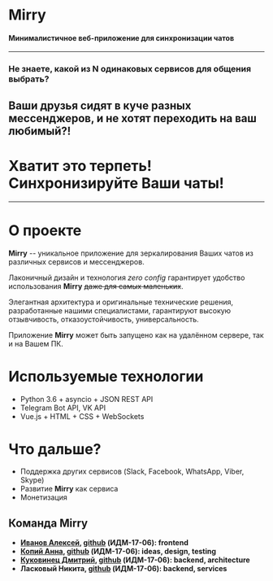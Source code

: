 # Mirry
#### Минималистичное веб-приложение для синхронизации чатов
---

### Не знаете, какой из N одинаковых сервисов для общения выбрать?

## Ваши друзья сидят в куче разных мессенджеров, и не хотят переходить на ваш любимый?!

# Хватит это терпеть! Синхронизируйте Ваши чаты!

---

# О проекте

**Mirry** -- уникальное приложение для зеркалирования Ваших чатов из различных сервисов и мессенджеров.

Лаконичный дизайн и технология *zero config* гарантирует удобство использования **Mirry** ~~даже для самых маленьких~~.

Элегантная архитектура и оригинальные технические решения, разработанные нашими специалистами, гарантируют высокую отзывчивость, отказоустойчивость, универсальность.

Приложение **Mirry** может быть запущено как на удалённом сервере, так и на Вашем ПК.

# Используемые технологии
- Python 3.6 + asyncio + JSON REST API
- Telegram Bot API, VK API
- Vue.js + HTML + CSS + WebSockets

# Что дальше?
- Поддержка других сервисов (Slack, Facebook, WhatsApp, Viber, Skype)
- Развитие **Mirry** как сервиса
- Монетизация

## Команда Mirry
- **[Иванов Алексей](https://stankin.github.io/inet-2017/idm-17-06/Ivanov/index.html), [github](https://github.com/lesha38) (ИДМ-17-06): frontend**
- **[Копий Анна](https://stankin.github.io/inet-2017/idm-17-06/Copiy/), [github](https://github.com/ncopiy) (ИДМ-17-06): ideas, design, testing**
- **[Куковинец Дмитрий](https://stankin.github.io/inet-2017/idm-17-06/Kukovinets/index.html), [github](https://github.com/DmitryKuk) (ИДМ-17-06): backend, architecture**
- **Ласковый Никита, [github](https://github.com/cruzya) (ИДМ-17-06): backend, services**
